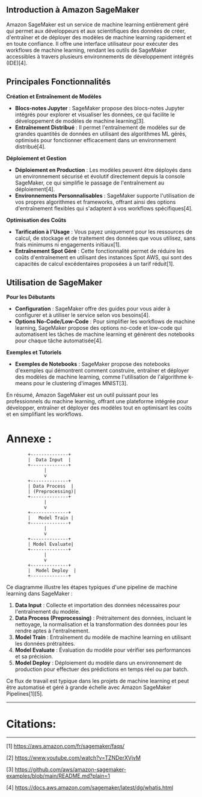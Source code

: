 ## Introduction à Amazon SageMaker

Amazon SageMaker est un service de machine learning entièrement géré qui permet aux développeurs et aux scientifiques des données de créer, d'entraîner et de déployer des modèles de machine learning rapidement et en toute confiance. Il offre une interface utilisateur pour exécuter des workflows de machine learning, rendant les outils de SageMaker accessibles à travers plusieurs environnements de développement intégrés (IDE)[4].

## Principales Fonctionnalités

**Création et Entraînement de Modèles**

- **Blocs-notes Jupyter** : SageMaker propose des blocs-notes Jupyter intégrés pour explorer et visualiser les données, ce qui facilite le développement de modèles de machine learning[3].
- **Entraînement Distribué** : Il permet l'entraînement de modèles sur de grandes quantités de données en utilisant des algorithmes ML gérés, optimisés pour fonctionner efficacement dans un environnement distribué[4].

**Déploiement et Gestion**

- **Déploiement en Production** : Les modèles peuvent être déployés dans un environnement sécurisé et évolutif directement depuis la console SageMaker, ce qui simplifie le passage de l'entraînement au déploiement[4].
- **Environnements Personnalisables** : SageMaker supporte l'utilisation de vos propres algorithmes et frameworks, offrant ainsi des options d'entraînement flexibles qui s'adaptent à vos workflows spécifiques[4].

**Optimisation des Coûts**

- **Tarification à l'Usage** : Vous payez uniquement pour les ressources de calcul, de stockage et de traitement des données que vous utilisez, sans frais minimums ni engagements initiaux[1].
- **Entraînement Spot Géré** : Cette fonctionnalité permet de réduire les coûts d'entraînement en utilisant des instances Spot AWS, qui sont des capacités de calcul excédentaires proposées à un tarif réduit[1].

## Utilisation de SageMaker

**Pour les Débutants**

- **Configuration** : SageMaker offre des guides pour vous aider à configurer et à utiliser le service selon vos besoins[4].
- **Options No-Code/Low-Code** : Pour simplifier les workflows de machine learning, SageMaker propose des options no-code et low-code qui automatisent les tâches de machine learning et génèrent des notebooks pour chaque tâche automatisée[4].

**Exemples et Tutoriels**

- **Exemples de Notebooks** : SageMaker propose des notebooks d'exemples qui démontrent comment construire, entraîner et déployer des modèles de machine learning, comme l'utilisation de l'algorithme k-means pour le clustering d'images MNIST[3].

En résumé, Amazon SageMaker est un outil puissant pour les professionnels du machine learning, offrant une plateforme intégrée pour développer, entraîner et déployer des modèles tout en optimisant les coûts et en simplifiant les workflows.

# Annexe : 


```
        +--------------+
        |  Data Input  |
        +--------------+
              |
              v
        +--------------+
        | Data Process  |
        | (Preprocessing)|
        +--------------+
              |
              v
        +--------------+
        |   Model Train |
        +--------------+
              |
              v
        +--------------+
        | Model Evaluate|
        +--------------+
              |
              v
        +--------------+
        |  Model Deploy  |
        +--------------+
```

Ce diagramme illustre les étapes typiques d'une pipeline de machine learning dans SageMaker :

1. **Data Input** : Collecte et importation des données nécessaires pour l'entraînement du modèle.
2. **Data Process (Preprocessing)** : Prétraitement des données, incluant le nettoyage, la normalisation et la transformation des données pour les rendre aptes à l'entraînement.
3. **Model Train** : Entraînement du modèle de machine learning en utilisant les données prétraitées.
4. **Model Evaluate** : Évaluation du modèle pour vérifier ses performances et sa précision.
5. **Model Deploy** : Déploiement du modèle dans un environnement de production pour effectuer des prédictions en temps réel ou par batch.

Ce flux de travail est typique dans les projets de machine learning et peut être automatisé et géré à grande échelle avec Amazon SageMaker Pipelines[1][5].


---
# Citations:
<hr/>

[1] https://aws.amazon.com/fr/sagemaker/faqs/

[2] https://www.youtube.com/watch?v=TZNDerXVjvM

[3] https://github.com/aws/amazon-sagemaker-examples/blob/main/README.md?plain=1

[4] https://docs.aws.amazon.com/sagemaker/latest/dg/whatis.html

